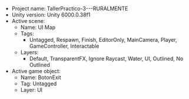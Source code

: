 <!-- UNITY CODE ASSIST INSTRUCTIONS START -->
- Project name: TallerPractico-3---RURALMENTE
- Unity version: Unity 6000.0.38f1
- Active scene:
  - Name: UI Map
  - Tags:
    - Untagged, Respawn, Finish, EditorOnly, MainCamera, Player, GameController, Interactable
  - Layers:
    - Default, TransparentFX, Ignore Raycast, Water, UI, Outlined, No Outlined
- Active game object:
  - Name: BotonExit
  - Tag: Untagged
  - Layer: UI
<!-- UNITY CODE ASSIST INSTRUCTIONS END -->
